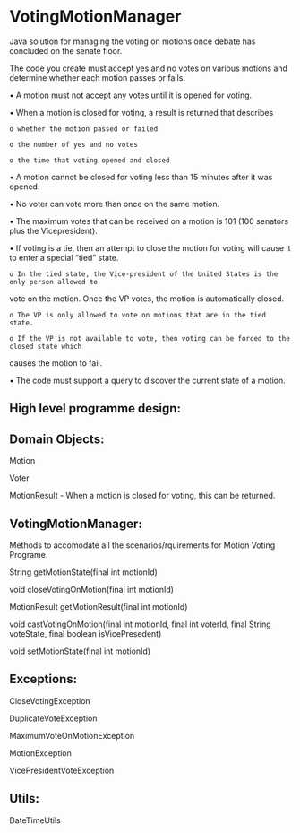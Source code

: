 # VotingMotionManager
Java solution for managing the voting on motions once debate has concluded on the senate floor.

The code you create must accept yes and no votes on various motions and determine whether each
motion passes or fails.

• A motion must not accept any votes until it is opened for voting.

• When a motion is closed for voting, a result is returned that describes
 
 	o whether the motion passed or failed
  
  	o the number of yes and no votes
  
  	o the time that voting opened and closed
  
• A motion cannot be closed for voting less than 15 minutes after it was opened.

• No voter can vote more than once on the same motion.

• The maximum votes that can be received on a motion is 101 (100 senators plus the Vicepresident).

• If voting is a tie, then an attempt to close the motion for voting will cause it to enter a special “tied” state.

  	o In the tied state, the Vice-president of the United States is the only person allowed to
  vote on the motion. Once the VP votes, the motion is automatically closed.
  
 	o The VP is only allowed to vote on motions that are in the tied state.
  
  	o If the VP is not available to vote, then voting can be forced to the closed state which
  causes the motion to fail.
  
• The code must support a query to discover the current state of a motion.

## High level programme design:

## Domain Objects:

  Motion
  
  Voter
  
  MotionResult - When a motion is closed for voting, this can be returned.


## VotingMotionManager:

Methods to accomodate all the scenarios/rquirements for Motion Voting Programe.

  String getMotionState(final int motionId)
  
  void closeVotingOnMotion(final int motionId)
  
  MotionResult getMotionResult(final int motionId)
  
  void castVotingOnMotion(final int motionId, final int voterId, final String voteState,
			final boolean isVicePresedent)
			
  void setMotionState(final int motionId)


## Exceptions:

  CloseVotingException
  
  DuplicateVoteException
  
  MaximumVoteOnMotionException
  
  MotionException
  
  VicePresidentVoteException

## Utils:

  DateTimeUtils
